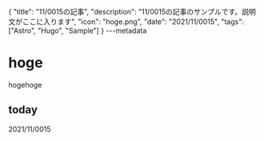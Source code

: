 {
  "title": "11/0015の記事",
  "description": "11/0015の記事のサンプルです。説明文がここに入ります",
  "icon": "hoge.png",
  "date": "2021/11/0015",
  "tags": ["Astro", "Hugo", "Sample"]
}
---metadata

# hoge
hogehoge

## today
2021/11/0015